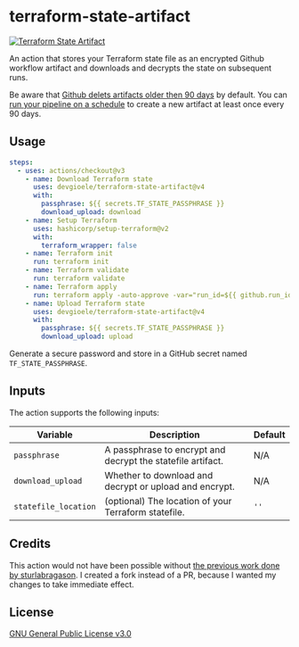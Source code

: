 # terraform-state-artifact

[![Terraform State Artifact](https://github.com/devgioele/terraform-state-artifact/actions/workflows/integration.yml/badge.svg)](https://github.com/devgioele/terraform-state-artifact/actions/workflows/integration.yml)

An action that stores your Terraform state file as an encrypted Github workflow artifact and downloads and decrypts the state on subsequent runs.

Be aware that [Github delets artifacts older then 90 days](https://docs.github.com/en/organizations/managing-organization-settings/configuring-the-retention-period-for-github-actions-artifacts-and-logs-in-your-organization) by default. You can [run your pipeline on a schedule](https://docs.github.com/en/actions/learn-github-actions/events-that-trigger-workflows#scheduled-events) to create a new artifact at least once every 90 days.

## Usage

```yaml
steps:
  - uses: actions/checkout@v3
    - name: Download Terraform state
      uses: devgioele/terraform-state-artifact@v4
      with:
        passphrase: ${{ secrets.TF_STATE_PASSPHRASE }}
        download_upload: download
    - name: Setup Terraform
      uses: hashicorp/setup-terraform@v2
      with:
        terraform_wrapper: false
    - name: Terraform init
      run: terraform init
    - name: Terraform validate
      run: terraform validate
    - name: Terraform apply
      run: terraform apply -auto-approve -var="run_id=${{ github.run_id }}"
    - name: Upload Terraform state
      uses: devgioele/terraform-state-artifact@v4
      with:
        passphrase: ${{ secrets.TF_STATE_PASSPHRASE }}
        download_upload: upload
```

Generate a secure password and store in a GitHub secret named `TF_STATE_PASSPHRASE`.

## Inputs

The action supports the following inputs:

| Variable        | Description                                                                                                                             | Default |
|-----------------|-----------------------------------------------------------------------------------------------------------------------------------------|---------|
| `passphrase` | A passphrase to encrypt and decrypt the statefile artifact.                       | N/A |
| `download_upload`         | Whether to download and decrypt or upload and encrypt.               | N/A |
| `statefile_location`         | (optional) The location of your Terraform statefile.              | `''` |

## Credits

This action would not have been possible without [the previous work done by sturlabragason](https://github.com/sturlabragason/terraform_state_artifact). I created a fork instead of a PR, because I wanted my changes to take immediate effect.

## License

[GNU General Public License v3.0](https://github.com/devgioele/terraform-state-artifact/blob/main/LICENSE)

